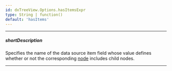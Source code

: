 ```yaml
---
id: dxTreeView.Options.hasItemsExpr
type: String | function()
default: 'hasItems'
---
```

---
##### shortDescription
Specifies the name of the data source item field whose value defines whether or not the corresponding [node](/Documentation/ApiReference/UI_Widgets/dxTreeView/Node/) includes child nodes.

---

